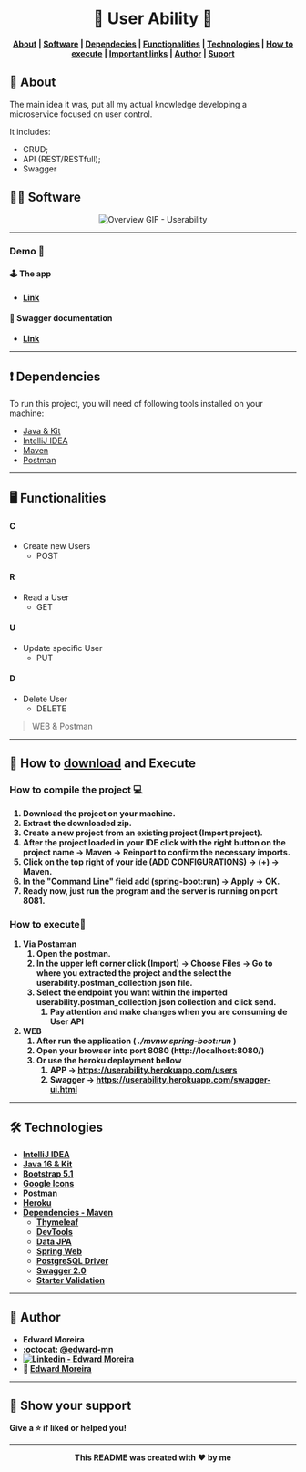 <p align="center">
  <h1 align="center"> 👥 User Ability 👥</h1>
</p>

<strong>
  <p align="center">
    <a href="#-about">About</a> |
    <a href="#-software">Software</a> |
    <a href="#-dependencies">Dependecies</a> |
    <a href="#-functionalities">Functionalities</a> |
    <a href="#-technologies">Technologies</a> |
    <a href="#-how-to-download-and-execute">How to execute</a> | 
    <a href="#-demo">Important links</a> | 
    <a href="#-author">Author</a> | 
    <a href="#-show-your-support">Suport</a>
  </p>
</strong>

## 🧐 About
The main idea it was, put all my actual knowledge developing a microservice focused on user control.

It includes:
- CRUD;
- API (REST/RESTfull);
- Swagger

## 👨‍💻 Software

<p align="center">
  <img src="./path" alt="Overview GIF - Userability"/>
</p>

---

### Demo 👀
 #### 🕹  The app 
- [**Link**](https://userability.herokuapp.com/users)
 #### 📄 Swagger documentation
- [**Link**](https://userability.herokuapp.com/swagger-ui.html)

---

## ❗ Dependencies
To run this project, you will need of following tools installed on your machine:
- [Java & Kit](https://www.oracle.com/java/technologies/javase/jdk16-archive-downloads.html)
- [IntelliJ IDEA](https://www.jetbrains.com/idea/)
- [Maven](https://maven.apache.org/)
- [Postman](https://www.postman.com/)

---

## 🖥 Functionalities

#### C
- Create new Users
  - POST
#### R
- Read a User
  - GET
#### U
- Update specific User
  - PUT
#### D
- Delete User
  - DELETE

> WEB & Postman
---
## 👷 How to [download](https://github.com/edward-mn/userability/archive/master.zip) and <b>Execute<b>

### How to compile the project 💻
1. Download the project on your machine.
2. Extract the downloaded zip.
3. Create a new project from an existing project (Import project).
4. After the project loaded in your IDE click with the right button on the project name -> Maven -> Reinport to confirm the necessary imports.
5. Click on the top right of your ide (ADD CONFIGURATIONS) -> (+) -> Maven.
6. In the "Command Line" field add (spring-boot:run) -> Apply -> OK.
7. Ready now, just run the program and the server is running on port 8081.

### How to execute🏃
1. Via Postaman
    1. Open the postman.
    2. In the upper left corner click (Import) -> Choose Files -> Go to where you extracted the project and the select the userability.postman_collection.json file.
    3. Select the endpoint you want within the imported userability.postman_collection.json collection and click send.
        1. Pay attention and make changes when you are consuming de User API
2. WEB
    1. After run the application (<i> ./mvnw spring-boot:run</i> )
    2. Open your browser into port 8080 (http://localhost:8080/)
    3. Or use the heroku deployment bellow
        1. APP -> https://userability.herokuapp.com/users
        2. Swagger -> https://userability.herokuapp.com/swagger-ui.html

---

## 🛠 Technologies
- [IntelliJ IDEA](https://www.jetbrains.com/idea/)
- [Java 16 & Kit](https://www.oracle.com/java/technologies/javase/jdk16-archive-downloads.html)
- [Bootstrap 5.1](https://getbootstrap.com/docs/5.1/getting-started/introduction/)
- [Google Icons](https://fonts.google.com/icons?selected=Material+Icons&icon.query=new)
- [Postman](https://www.postman.com/)
- [Heroku](https://www.heroku.com)
- [Dependencies - Maven](https://mvnrepository.com/artifact/org.springframework.boot/spring-boot-starter)
  - [Thymeleaf](https://www.baeldung.com/spring-boot-crud-thymeleaf)
  - [DevTools](https://www.baeldung.com/spring-boot-devtools)
  - [Data JPA](https://spring.io/projects/spring-data-jpa)
  - [Spring Web](https://docs.spring.io/spring-boot/docs/current/reference/htmlsingle/)
  - [PostgreSQL Driver](https://docs.spring.io/spring-cloud-dataflow/docs/1.1.2.RELEASE/reference/html/configuration-rdbms.html)
  - [Swagger 2.0](https://www.baeldung.com/swagger-2-documentation-for-spring-rest-api)
  - [Starter Validation](https://www.baeldung.com/spring-boot-bean-validation)

---

## 🦹‍ Author

* **Edward Moreira**
* :octocat: [@edward-mn](https://github.com/edward-mn)
* <a href="https://www.linkedin.com/in/edward-moreira-5b3056115/">
    <img alt="Linkedin - Edward Moreira" src="https://img.shields.io/badge/-Edward--Moreira-blue?style=flat-square&logo=Linkedin&logoColor=white&link=https://www.linkedin.com/in/edward-moreira-5b3056115/">
  </a> 
* :rocket: [Edward Moreira](https://app.rocketseat.com.br/me/edward-moreira-do-nascimento-02578)

---

## 🤝 Show your support

Give a ⭐️ if liked or helped you!

***

<strong>
  <p align="center"> This README was created with ❤️ by me </p>
</strong>
